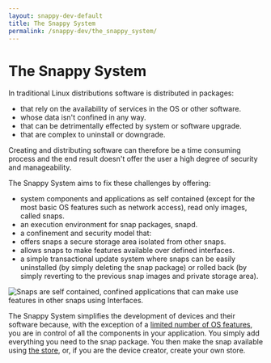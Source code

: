 ```yaml
---
layout: snappy-dev-default
title: The Snappy System
permalink: /snappy-dev/the_snappy_system/
---
```

# The Snappy System

In traditional Linux distributions software is distributed in packages:

- that rely on the availability of services in the OS or other software.
- whose data isn't confined in any way.
- that can be detrimentally effected by system or software upgrade.
- that are complex to uninstall or downgrade.

Creating and distributing software can therefore be a time consuming process and the end result doesn't offer the user a high degree of security and manageability.

The Snappy System aims to fix these challenges by offering:

- system components and applications as self contained (except for the most basic OS features such as network access), read only images, called snaps.
- an execution environment for snap packages, snapd.
- a confinement and security model that:
 - offers snaps a secure storage area isolated from other snaps.
 - allows snaps to make features available over defined interfaces.
- a simple transactional update system where snaps can be easily uninstalled (by simply deleting the snap package) or rolled back (by simply reverting to the previous snap images and private storage area). 

![Snaps are self contained, confined applications that can make use features in other snaps using Interfaces.]( /docs-demo/media/snappy-dev/snap_in_snappy_system.png "Snap in the Snappy System")

The Snappy System simplifies the development of devices and their software because, with the exception of a [limited number of OS features](ubuntu_core_desktop "Interfaces in Ubuntu core"), you are in control of all the components in your application. You simply add everything you need to the snap package. You then make the snap available using [the store](?? "the store"), or, if you are the device creator, create your own store. 